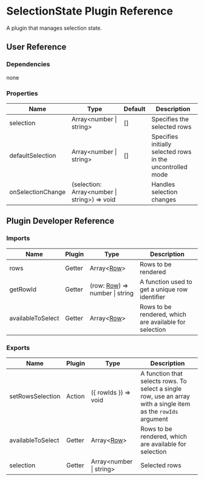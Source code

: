 # SelectionState Plugin Reference

A plugin that manages selection state.

## User Reference

### Dependencies

none

### Properties

Name | Type | Default | Description
-----|------|---------|------------
selection | Array&lt;number &#124; string&gt; | [] | Specifies the selected rows
defaultSelection | Array&lt;number &#124; string&gt; | [] | Specifies initially selected rows in the uncontrolled mode
onSelectionChange | (selection: Array&lt;number &#124; string&gt;) => void | | Handles selection changes

## Plugin Developer Reference

### Imports

Name | Plugin | Type | Description
-----|--------|------|------------
rows | Getter | Array&lt;[Row](grid.md#row)&gt; | Rows to be rendered
getRowId | Getter | (row: [Row](grid.md#row)) => number &#124; string | A function used to get a unique row identifier
availableToSelect | Getter | Array&lt;[Row](grid.md#row)&gt; | Rows to be rendered, which are available for selection

### Exports

Name | Plugin | Type | Description
-----|--------|------|------------
setRowsSelection | Action | ({ rowIds }) => void | A function that selects rows. To select a single row, use an array with a single item as the `rowIds` argument
availableToSelect | Getter | Array&lt;[Row](grid.md#row)&gt; | Rows to be rendered, which are available for selection
selection | Getter | Array&lt;number &#124; string&gt; | Selected rows
